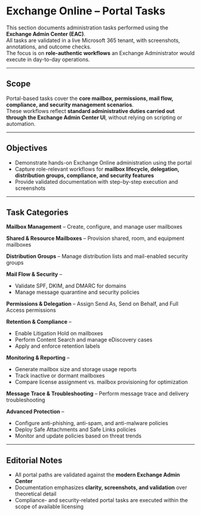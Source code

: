 # Exchange Online – Portal Tasks

This section documents administration tasks performed using the **Exchange Admin Center (EAC)**.  
All tasks are validated in a live Microsoft 365 tenant, with screenshots, annotations, and outcome checks.  
The focus is on **role-authentic workflows** an Exchange Administrator would execute in day-to-day operations.

---

## Scope
Portal-based tasks cover the **core mailbox, permissions, mail flow, compliance, and security management scenarios**.  
These workflows reflect **standard administrative duties carried out through the Exchange Admin Center UI**, without relying on scripting or automation.

---

## Objectives
- Demonstrate hands-on Exchange Online administration using the portal  
- Capture role-relevant workflows for **mailbox lifecycle, delegation, distribution groups, compliance, and security features**  
- Provide validated documentation with step-by-step execution and screenshots  

---

## Task Categories

**Mailbox Management** – Create, configure, and manage user mailboxes  

**Shared & Resource Mailboxes** – Provision shared, room, and equipment mailboxes  

**Distribution Groups** – Manage distribution lists and mail-enabled security groups  

**Mail Flow & Security** –  
- Validate SPF, DKIM, and DMARC for domains  
- Manage message quarantine and security policies  

**Permissions & Delegation** – Assign Send As, Send on Behalf, and Full Access permissions  

**Retention & Compliance** –  
- Enable Litigation Hold on mailboxes  
- Perform Content Search and manage eDiscovery cases  
- Apply and enforce retention labels  

**Monitoring & Reporting** –  
- Generate mailbox size and storage usage reports  
- Track inactive or dormant mailboxes  
- Compare license assignment vs. mailbox provisioning for optimization  

**Message Trace & Troubleshooting** – Perform message trace and delivery troubleshooting  

**Advanced Protection** –  
- Configure anti-phishing, anti-spam, and anti-malware policies  
- Deploy Safe Attachments and Safe Links policies  
- Monitor and update policies based on threat trends  

---

## Editorial Notes
- All portal paths are validated against the **modern Exchange Admin Center**  
- Documentation emphasizes **clarity, screenshots, and validation** over theoretical detail  
- Compliance- and security-related portal tasks are executed within the scope of available licensing
